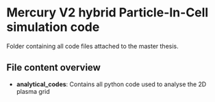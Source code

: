 # Mercury V2 hybrid Particle-In-Cell simulation code
Folder containing all code files attached to the master thesis.

## File content overview
- **analytical_codes**: Contains all python code used to analyse the 2D plasma grid
